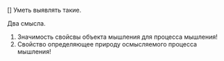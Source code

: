 [] Уметь выявлять такие.

Два смысла.
1. Значимость свойсвы объекта мышления для процесса мышления!
2. Свойство определяющее природу осмысляемого процесса мышления!